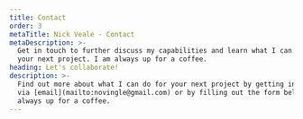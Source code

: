 ```yaml
---
title: Contact
order: 3
metaTitle: Nick Veale - Contact
metaDescription: >-
  Get in touch to further discuss my capabilities and learn what I can do for
  your next project. I am always up for a coffee.
heading: Let's collaborate!
description: >-
  Find out more about what I can do for your next project by getting in touch
  via [email](mailto:novingle@gmail.com) or by filling out the form below. I am
  always up for a coffee.
---
```

